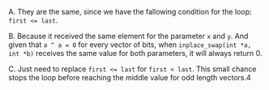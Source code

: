 A. They are the same, since we have the fallowing condition for the loop: `first <= last`.

B. Because it received the same element for the parameter `x` and `y`. And given that `a ^ a = 0` for every vector of bits, when `inplace_swap(int *a, int *b)` receives the same value for both parameters, it will always return 0.

C. Just need to replace `first <= last` for `first < last`. This small chance stops the loop before reaching the middle value for odd length vectors.4